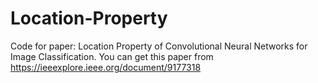 # Location-Property
Code for paper: Location Property of Convolutional Neural Networks for Image Classification. You can get this paper from https://ieeexplore.ieee.org/document/9177318
